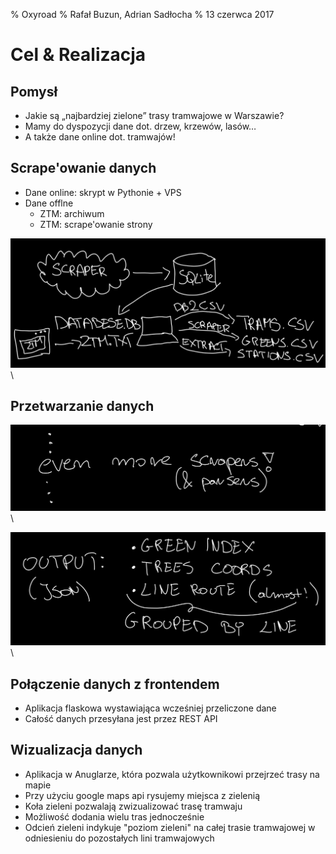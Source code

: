 % Oxyroad
% Rafał Buzun, Adrian Sadłocha
% 13 czerwca 2017

# Cel & Realizacja

## Pomysł

- Jakie są „najbardziej zielone” trasy tramwajowe w Warszawie?
- Mamy do dyspozycji dane dot. drzew, krzewów, lasów…
- A także dane online dot. tramwajów!

## Scrape'owanie danych

- Dane online: skrypt w Pythonie + VPS
- Dane offlne
    - ZTM: archiwum
    - ZTM: scrape'owanie strony

![](dataflow1.png)\ 

## Przetwarzanie danych

![](dataflow2.png)\ 

![](dataflow3.png)\ 

## Połączenie danych z frontendem
- Aplikacja flaskowa wystawiająca wcześniej przeliczone dane
- Całość danych przesyłana jest przez REST API

## Wizualizacja danych
- Aplikacja w Anuglarze, która pozwala użytkownikowi przejrzeć trasy na mapie
- Przy użyciu google maps api rysujemy miejsca z zielenią
- Koła zieleni pozwalają zwizualizować trasę tramwaju
- Możliwość dodania wielu tras jednocześnie
- Odcień zieleni indykuje "poziom zieleni" na całej trasie tramwajowej w odniesieniu do
  pozostałych lini tramwajowych
